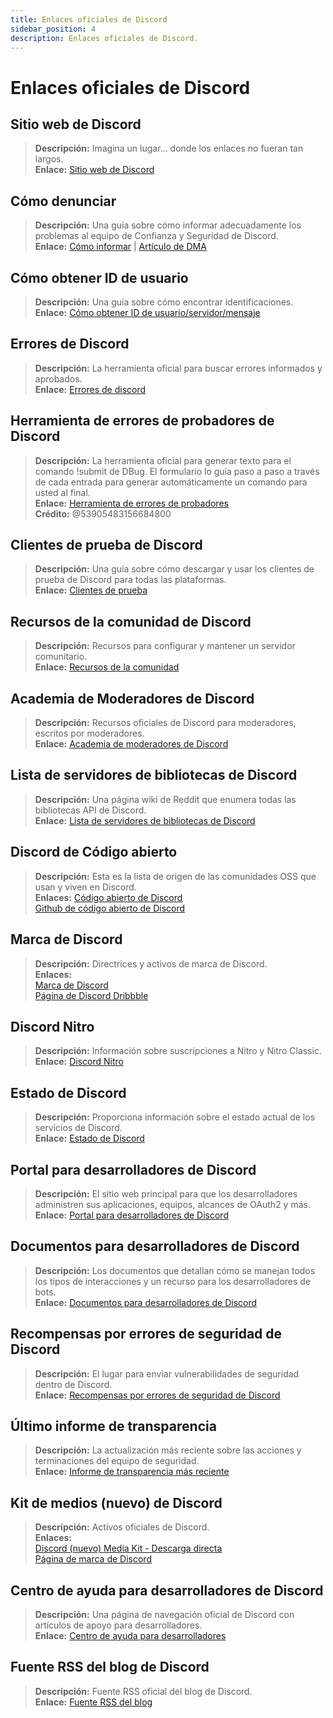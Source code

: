 ```yaml
---
title: Enlaces oficiales de Discord
sidebar_position: 4
description: Enlaces oficiales de Discord.
---
```

# Enlaces oficiales de Discord

## **Sitio web de Discord**

> **Descripción:** Imagina un lugar… donde los enlaces no fueran tan largos. <br/>
**Enlace:** [Sitio web de Discord](https://dis.gd/)

## **Cómo denunciar**

> **Descripción:** Una guía sobre cómo informar adecuadamente los problemas al equipo de Confianza y Seguridad de Discord. <br/>
**Enlace:** [Cómo informar](https://dis.gd/howtoreport) | [Artículo de DMA](https://dis.gd/dma104)

## **Cómo obtener ID de usuario**

> **Descripción:** Una guía sobre cómo encontrar identificaciones. <br/>
**Enlace:** [Cómo obtener ID de usuario/servidor/mensaje](https://dis.gd/findmyid)

## **Errores de Discord**

> **Descripción:** La herramienta oficial para buscar errores informados y aprobados. <br/>
**Enlace:** [Errores de discord](https://bugs.discord.com/)

## **Herramienta de errores de probadores de Discord**

> **Descripción:** La herramienta oficial para generar texto para el comando !submit de DBug. El formulario lo guía paso a paso a través de cada entrada para generar automáticamente un comando para usted al final. <br/>
**Enlace:** [Herramienta de errores de probadores](https://dis.gd/bug-tool) <br/>
**Crédito:** @53905483156684800

## **Clientes de prueba de Discord**

> **Descripción:** Una guía sobre cómo descargar y usar los clientes de prueba de Discord para todas las plataformas. <br/>
**Enlace:** [Clientes de prueba](https://support.discord.com/hc/en-us/articles/360035675191-Discord-Testing-Clients)

## **Recursos de la comunidad de Discord**

> **Descripción:** Recursos para configurar y mantener un servidor comunitario. <br/>
**Enlace:** [Recursos de la comunidad](https://discord.com/community) <br/>

## **Academia de Moderadores de Discord**

> **Descripción:** Recursos oficiales de Discord para moderadores, escritos por moderadores. <br/>
**Enlace:** [Academia de moderadores de Discord](https://dis.gd/moderation)

## **Lista de servidores de bibliotecas de Discord**

> **Descripción:** Una página wiki de Reddit que enumera todas las bibliotecas API de Discord. <br/>
**Enlace:** [Lista de servidores de bibliotecas de Discord](https://www.reddit.com/r/discordapp/wiki/developers)

## **Discord de Código abierto**

> **Descripción:** Esta es la lista de origen de las comunidades OSS que usan y viven en Discord. <br/>
**Enlaces:**
[Código abierto de Discord](https://discord.com/open-source) <br/>
[Github de código abierto de Discord](https://github.com/discord/discord-open-source)

## **Marca de Discord**

> **Descripción:** Directrices y activos de marca de Discord. <br/>
**Enlaces:** <br/>
[Marca de Discord](https://discord.com/branding) <br/>
[Página de Discord Dribbble](https://discord.design/)

## **Discord Nitro**

> **Descripción:** Información sobre suscripciones a Nitro y Nitro Classic. <br/>
**Enlace:** [Discord Nitro](https://dis.gd/nitro)

## **Estado de Discord**

> **Descripción:** Proporciona información sobre el estado actual de los servicios de Discord. <br/>
**Enlace:** [Estado de Discord](https://dis.gd/status)

## **Portal para desarrolladores de Discord**

> **Descripción:** El sitio web principal para que los desarrolladores administren sus aplicaciones, equipos, alcances de OAuth2 y más. <br/>
**Enlace:** [Portal para desarrolladores de Discord](https://discord.com/developers/)

## **Documentos para desarrolladores de Discord**

> **Descripción:** Los documentos que detallan cómo se manejan todos los tipos de interacciones y un recurso para los desarrolladores de bots. <br/>
**Enlace:** [Documentos para desarrolladores de Discord](https://discord.dev/)

## **Recompensas por errores de seguridad de Discord**

> **Descripción:** El lugar para enviar vulnerabilidades de seguridad dentro de Discord. <br/>
**Enlace:** [Recompensas por errores de seguridad de Discord](https://discord.com/security)

## **Último informe de transparencia**

> **Descripción:** La actualización más reciente sobre las acciones y terminaciones del equipo de seguridad. <br/>
**Enlace:** [Informe de transparencia más reciente](https://discord.com/blog/discord-transparency-report-q1-2022)

## **Kit de medios (nuevo) de Discord**

> **Descripción:** Activos oficiales de Discord. <br/>
**Enlaces:** <br/>
[Discord (nuevo) Media Kit - Descarga directa](https://www.dropbox.com/sh/nabhhaq7kt59exr/AAB7U3f2pW-Jmvdul0yy7o-ia?dl=1) <br/>
[Página de marca de Discord](https://discord.com/branding)

## **Centro de ayuda para desarrolladores de Discord**

> **Descripción:** Una página de navegación oficial de Discord con artículos de apoyo para desarrolladores. <br/>
**Enlace:** [Centro de ayuda para desarrolladores](https://support-dev.discord.com)

## **Fuente RSS del blog de Discord**

> **Descripción:** Fuente RSS oficial del blog de Discord. <br/>
**Enlace:** [Fuente RSS del blog](https://discord.com/blog/rss.xml)
